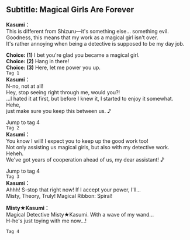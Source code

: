# 

  
## Subtitle: Magical Girls Are Forever
  
**Kasumi：**  
This is different from Shizuru—it's something else... something evil.  
Goodness, this means that my work as a magical girl isn't over.  
It's rather annoying when being a detective is supposed to be my day job.  
  
**Choice: (1)**  I bet you're glad you became a magical girl.  
**Choice: (2)**  Hang in there!  
**Choice: (3)**  Here, let me power you up.  
`Tag 1`  
**Kasumi：**  
N-no, not at all!  
Hey, stop seeing right through me, would you?!  
...I hated it at first, but before I knew it, I started to enjoy it somewhat.  
Hehe,  
just make sure you keep this between us. ♪  
  
Jump to tag 4  
`Tag 2`  
**Kasumi：**  
You know I will! I expect you to keep up the good work too!  
Not only assisting us magical girls, but also with my detective work.  
Heheh.  
We've got years of cooperation ahead of us, my dear assistant! ♪  
  
Jump to tag 4  
`Tag 3`  
**Kasumi：**  
Ahhh! S-stop that right now! If I accept your power, I'll...  
Misty, Theory, Truly! Magical Ribbon: Spiral!  
  
**Misty★Kasumi：**  
Magical Detective Misty★Kasumi. With a wave of my wand...  
H-he's just toying with me now...!  
  
`Tag 4`  
